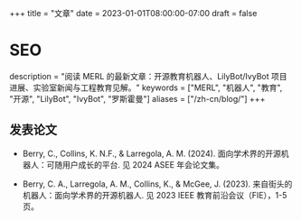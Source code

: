+++
title = "文章"
date = 2023-01-01T08:00:00-07:00
draft = false

# SEO
description = "阅读 MERL 的最新文章：开源教育机器人、LilyBot/IvyBot 项目进展、实验室新闻与工程教育见解。"
keywords = ["MERL", "机器人", "教育", "开源", "LilyBot", "IvyBot", "罗斯霍曼"]
aliases = ["/zh-cn/blog/"]
+++

## 发表论文

- Berry, C., Collins, K. N.F., & Larregola, A. M. (2024). 面向学术界的开源机器人：可随用户成长的平台. 见 2024 ASEE 年会论文集。

- Berry, C. A., Larregola, A. M., Collins, K., & McGee, J. (2023). 来自街头的机器人：面向学术界的开源机器人. 见 2023 IEEE 教育前沿会议（FIE），1-5 页。
